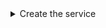 
<details><summary>Create the service</summary>

# Create the Service

Creating a service from a yaml file.
<--


<details><summary>Deploy</summary>

## Deploy

<details><summary>Inspect the YAML</summary>

### Inspect the YAML

Let's take a look at the YAML file that we'll be using to deploy the service:

```bash
cat /root/catpics.yaml
```{{exec}}
</details>


<details><summary>Deploy the YAML</summary>



Deploy the service using the YAML file:

```bash
kubectl apply -f /root/catpics.yaml
```{{exec}}

This will create a PersistentVolumeClaim and a Deployment for our Nginx service.

  <details><summary>check</summary>

  ### Check that the service is listening


```bash
curl localhost:80
```{{exec}}
  </details>


## Copy Cat Pictures

Next, let's copy some cat pictures into the Nginx container. For the sake of this demo, assume that the cat pictures have already been downloaded to a directory on the host.



```bash
# Find the name of the Nginx pod
POD_NAME=$(kubectl get pods -l app=nginx -o jsonpath="{.items[0].metadata.name}")
```{{exec}}

```bash
# Copy cat pictures into the pod
kubectl cp /root/cats/* $POD_NAME:/usr/share/nginx/html/slideshow
```{{exec}}

## Expose the Service

Now, let's expose the service so that you can access it from your browser:

```bash
kubectl port-forward --address 0.0.0.0 service/nginx-service 80:80 &
```{{exec}}
</details>

<details><summary>3</summary>

Explore the service in your browser:

<details><summary>Check that nginx is running</summary>

[Welcome to NGINX]({{TRAFFIC_HOST1_80}})
</details>

<details><summary>View the "service"</summary>
[Cat Pics]({{TRAFFIC_HOST1_80}}/slideshow)
</details>
</details>

</details>